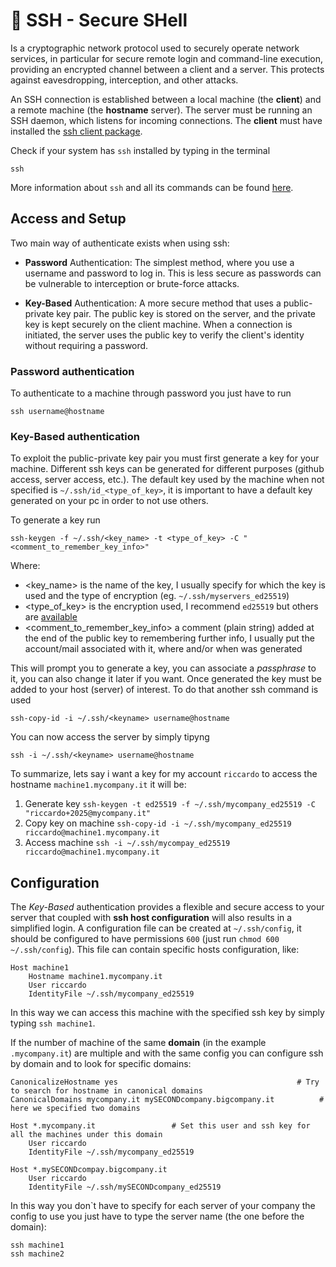 # :closed_lock_with_key: SSH - Secure SHell
Is a cryptographic network protocol used to securely operate network services, in particular for secure remote login and command-line execution,
providing an encrypted channel between a client and a server. 
This protects against eavesdropping, interception, and other attacks.

An SSH connection is established between a local machine (the **client**) and a remote machine (the **hostname** server). The server must be running an SSH daemon, which listens for incoming connections.
The **client** must have installed the [ssh client package](https://documentation.ubuntu.com/server/how-to/security/openssh-server/index.html).

Check if your system has `ssh` installed by typing in the terminal

```shell
ssh
```
More information about `ssh` and all its commands can be found [here](https://www.ssh.com/academy/ssh/command).

## Access and Setup
Two main way of authenticate exists when using ssh:

- **Password** Authentication: The simplest method, where you use a username and password to log in. This is less secure as passwords can be vulnerable to interception or brute-force attacks.

- **Key-Based** Authentication: A more secure method that uses a public-private key pair. The public key is stored on the server, and the private key is kept securely on the client machine. When a connection is initiated, the server uses the public key to verify the client's identity without requiring a password.

### Password authentication
To authenticate to a machine through password you just have to run 
```shell
ssh username@hostname
```

### Key-Based authentication
To exploit the public-private key pair you must first generate a key for your machine.
Different ssh keys can be generated for different purposes (github access, server access, etc.). 
The default key used by the machine when not specified is `~/.ssh/id_<type_of_key>`, it is important to have a default key generated on your pc in order to not use others.

To generate a key run

```shell
ssh-keygen -f ~/.ssh/<key_name> -t <type_of_key> -C "<comment_to_remember_key_info>"
```

Where:

- <key_name> is the name of the key, I usually specify for which the key is used and the type of encryption (eg. `~/.ssh/myservers_ed25519`)
- <type_of_key> is the encryption used, I recommend `ed25519` but others are [available](https://www.ssh.com/academy/ssh/keygen#choosing-an-algorithm-and-key-size)
- <comment_to_remember_key_info> a comment (plain string) added at the end of the public key to remembering further info, I usually put the account/mail associated with it, where and/or when was generated

This will prompt you to generate a key, you can associate a *passphrase* to it, you can also change it later if you want.
Once generated the key must be added to your host (server) of interest. To do that another ssh command is used

```shell
ssh-copy-id -i ~/.ssh/<keyname> username@hostname
```

You can now access the server by simply tipyng

```shell
ssh -i ~/.ssh/<keyname> username@hostname
```


To summarize, lets say i want a key for my account `riccardo` to access the hostname `machine1.mycompany.it` it will be:

1. Generate key `ssh-keygen -t ed25519 -f ~/.ssh/mycompany_ed25519 -C "riccardo+2025@mycompany.it"`
2. Copy key on machine `ssh-copy-id -i ~/.ssh/mycompany_ed25519 riccardo@machine1.mycompany.it`
3. Access machine `ssh -i ~/.ssh/mycompay_ed25519 riccardo@machine1.mycompany.it`

## Configuration
The *Key-Based* authentication provides a flexible and secure access to your server that coupled with **ssh host configuration** will also results in a simplified login. 
A configuration file can be created at `~/.ssh/config`, it should be configured to have permissions `600` (just run `chmod 600 ~/.ssh/config`).
This file can contain specific hosts configuration, like:

```shell
Host machine1
	Hostname machine1.mycompany.it
	User riccardo
	IdentityFile ~/.ssh/mycompany_ed25519
```

In this way we can access this machine with the specified ssh key by simply typing `ssh machine1`.

If the number of machine of the same **domain** (in the example `.mycompany.it`) are multiple and with the same config you can configure ssh by domain and to look for specific domains:

```shell
CanonicalizeHostname yes                                        # Try to search for hostname in canonical domains
CanonicalDomains mycompany.it mySECONDcompany.bigcompany.it          # here we specified two domains

Host *.mycompany.it                 # Set this user and ssh key for all the machines under this domain
    User riccardo
    IdentityFile ~/.ssh/mycompany_ed25519

Host *.mySECONDcompay.bigcompany.it
    User riccardo
    IdentityFile ~/.ssh/mySECONDcompany_ed25519
```

In this way you don`t have to specify for each server of your company the config to use you just have to type the server name (the one before the domain):

```shell
ssh machine1
ssh machine2
```

